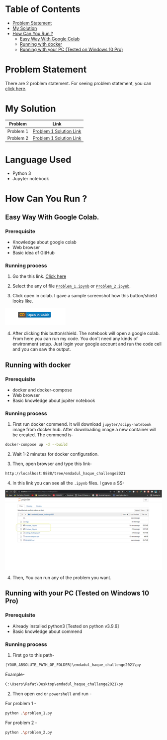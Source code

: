  # Table of Contents
 
- [Problem Statement](#Problem-Statement)
- [My Solution](#My-Solution)
- [How Can You Run ?](#How-Can-You-Run-)
   - [Easy Way With Google Colab](#Easy-Way-With-Google-Colab)
   - [Running with docker](#Running-with-docker)
   - [Running with your PC (Tested on Windows 10 Pro)](#Running-with-your-PC--Tested-on-Windows-10-pro)



# Problem Statement

There are 2 problem statement. For seeing problem statement, you can [click here](./coding_challenge.pdf). 

# My Solution 

| Problem      | Link |
| ----------- | ----------- |
| Problem 1      | [Problem 1  Solution Link](./Problem_1.ipynb)       |
| Problem 2      | [Problem 1  Solution Link](./Problem_2.ipynb)       |

# Language Used

* Python 3
* Jupyter notebook

# How Can You Run ?

## Easy Way With Google Colab.

### Prerequisite 

* Knowledge about google colab
* Web browser
* Basic idea of GitHub

### Running process 
1. Go the this link. [Click here](https://github.com/Rafat97/rafat97-content-static/tree/main/Notebook/emdadul_haque_challenge2021)

2. Select the any of file [`Problem_1.ipynb`]((./Problem_1.ipynb)) or [`Problem_2.ipynb`]((./Problem_2.ipynb)).

3. Click open in colab. I gave a sample screenshot how this button/shield looks like. 

![Click here](./imgs/1.png)

4. After clicking this button/shield. The notebook will open a google colab. From here you can run my code. You don't need any kinds of environment setup. Just login your google account and run the code cell and you can saw the output.


## Running with docker

### Prerequisite 

* docker and docker-compose
* Web browser
* Basic knowledge about jupiter notebook

### Running process 
1. First run docker commend. It will download `jupyter/scipy-notebook` image from docker hub. After downloading image a new container will be created. The commend is-

```bash
docker-compose up -d --build
```

2. Wait 1-2 minutes for docker configuration.

3. Then, open browser and type this link-

```bash
http://localhost:8888/tree/emdadul_haque_challenge2021
```

4. In this link you can see all the `.ipynb` files. I gave a SS-

![Click here](./imgs/2.png)


4. Then, You can run any of the problem you want. 


## Running with your PC (Tested on Windows 10 Pro)

### Prerequisite 

* Already installed python3 [Tested on python v3.9.6]
* Basic knowledge about commend

### Running process 
1. First go to this path-
```bash
[YOUR_ABSOLUTE_PATH_OF_FOLDER]\emdadul_haque_challenge2021\py
```
Example-
```bash
C:\Users\Rafat\Desktop\emdadul_haque_challenge2021\py
```

2. Then open `cmd` or `powershell` and run -

For problem 1 -
```bash
python .\problem_1.py
```

For problem 2 -
```bash
python .\problem_2.py
```

